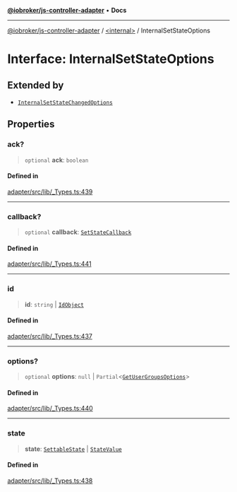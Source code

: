 [**@iobroker/js-controller-adapter**](../../README.md) • **Docs**

***

[@iobroker/js-controller-adapter](../../globals.md) / [\<internal\>](../README.md) / InternalSetStateOptions

# Interface: InternalSetStateOptions

## Extended by

- [`InternalSetStateChangedOptions`](InternalSetStateChangedOptions.md)

## Properties

### ack?

> `optional` **ack**: `boolean`

#### Defined in

[adapter/src/lib/\_Types.ts:439](https://github.com/ioBroker/ioBroker.js-controller/blob/b499d83cda369ad8a77cd1584bbda2b5b44bf993/packages/adapter/src/lib/_Types.ts#L439)

***

### callback?

> `optional` **callback**: [`SetStateCallback`](../type-aliases/SetStateCallback.md)

#### Defined in

[adapter/src/lib/\_Types.ts:441](https://github.com/ioBroker/ioBroker.js-controller/blob/b499d83cda369ad8a77cd1584bbda2b5b44bf993/packages/adapter/src/lib/_Types.ts#L441)

***

### id

> **id**: `string` \| [`IdObject`](IdObject.md)

#### Defined in

[adapter/src/lib/\_Types.ts:437](https://github.com/ioBroker/ioBroker.js-controller/blob/b499d83cda369ad8a77cd1584bbda2b5b44bf993/packages/adapter/src/lib/_Types.ts#L437)

***

### options?

> `optional` **options**: `null` \| `Partial`\<[`GetUserGroupsOptions`](GetUserGroupsOptions.md)\>

#### Defined in

[adapter/src/lib/\_Types.ts:440](https://github.com/ioBroker/ioBroker.js-controller/blob/b499d83cda369ad8a77cd1584bbda2b5b44bf993/packages/adapter/src/lib/_Types.ts#L440)

***

### state

> **state**: [`SettableState`](../type-aliases/SettableState.md) \| [`StateValue`](../type-aliases/StateValue.md)

#### Defined in

[adapter/src/lib/\_Types.ts:438](https://github.com/ioBroker/ioBroker.js-controller/blob/b499d83cda369ad8a77cd1584bbda2b5b44bf993/packages/adapter/src/lib/_Types.ts#L438)
